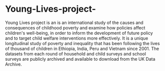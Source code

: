 # Young-Lives-project-
Young Lives project is an  is an international study of the causes and consequences of childhood poverty and examine how policies affect children's well-being, 
in order to inform the development of future policy and to target child welfare interventions more effectively. It is a unique longitudinal study of poverty and inequality that has been following the lives of thousand of children in Ethiopia, India, Peru and Vietnam since 2001. 
The datasets from each round of household and child surveys and school surveys are publicly archived and available to download from the UK Data Archive.
